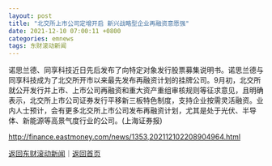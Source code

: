 ```yaml
---
layout: post
title: "北交所上市公司定增开启 新兴战略型企业再融资意愿强"
date: 2021-12-10 07:00:11 +0800
categories: emnews
tags: 东财滚动新闻
---
```


诺思兰德、同享科技近日先后发布了向特定对象发行股票募集说明书。诺思兰德与同享科技成为了北交所开市以来最先发布再融资计划的挂牌公司。9月初，北交所就公开发行并上市、上市公司再融资和重大资产重组审核规则等征求意见，且明确表示，北交所上市公司证券发行平移新三板特色制度，支持企业按需灵活融资。业内人士预计，会有更多北交所上市公司发布再融资计划，尤其是处于光伏、半导体、新能源等高景气度行业的公司。(上海证券报)

<http://finance.eastmoney.com/news/1353,202112102208904964.html>

[返回东财滚动新闻](//finews.withounder.com/emnews/)｜[返回首页](//finews.withounder.com/)